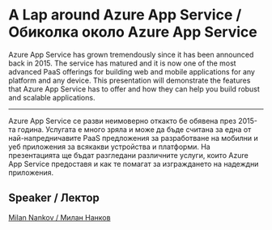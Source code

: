 # A Lap around Azure App Service / Обиколка около Azure App Service

Azure App Service has grown tremendously since it has been announced back in 2015. The service has matured and it is now one of the most advanced PaaS offerings for building web and mobile applications for any platform and any device. This presentation will demonstrate the features that Azure App Service has to offer and how they can help you build robust and scalable applications.  

---

Azure App Service се разви неимоверно откакто бе обявена през 2015-та година. Услугата е много зряла и може да бъде считана за една от най-напредничавите PaaS предложения за разработване на мобилни и уеб приложения за всякакви устройства и платформи. На презентацията ще бъдат разгледани различните услуги, които Azure App Service предоставя и как те помагат за изграждането на надеждни приложения. 

## Speaker / Лектор

[Milan Nankov / Милан Нанков](https://www.linkedin.com/in/nankov/)
